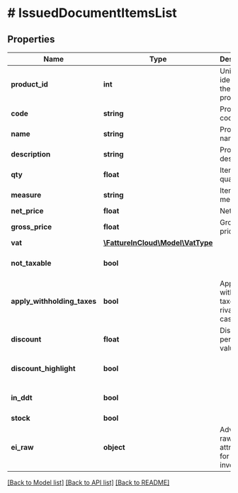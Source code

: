 # # IssuedDocumentItemsList

## Properties

Name | Type | Description | Notes
------------ | ------------- | ------------- | -------------
**product_id** | **int** | Unique identifier of the product. | [optional]
**code** | **string** | Product code. | [optional]
**name** | **string** | Product name. | [optional]
**description** | **string** | Product description. | [optional]
**qty** | **float** | Items quantity, | [optional]
**measure** | **string** | Item measure. | [optional]
**net_price** | **float** | Net price. | [optional]
**gross_price** | **float** | Gross price. | [optional]
**vat** | [**\FattureInCloud\Model\VatType**](VatType.md) |  | [optional]
**not_taxable** | **bool** |  | [optional] [default to false]
**apply_withholding_taxes** | **bool** | Apply withholding taxes, rivalsa and cassa. | [optional] [default to true]
**discount** | **float** | Discount percentual value. | [optional]
**discount_highlight** | **bool** |  | [optional] [default to false]
**in_ddt** | **bool** |  | [optional] [default to true]
**stock** | **bool** |  | [optional]
**ei_raw** | **object** | Advanced raw attributes for e-invoices. | [optional]

[[Back to Model list]](../../README.md#models) [[Back to API list]](../../README.md#endpoints) [[Back to README]](../../README.md)
